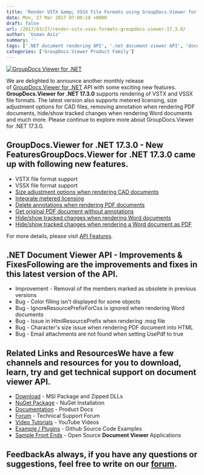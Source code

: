 ```yaml
---
title: 'Render VSTX &amp; VSSX File Formats using GroupDocs.Viewer for .NET 17.3.0'
date: Mon, 27 Mar 2017 07:09:18 +0000
draft: false
url: /2017/03/27/render-vstx-vssx-formats-groupdocs.viewer-17.3.0/
author: 'Usman Aziz'
summary: ''
tags: ['.NET document rendering API', '.net document viewer API', 'document viewer API for .net', 'GroupDocs.Viewer for .NET Releases']
categories: ['GroupDocs.Viewer Product Family']
---
```


[![GroupDocs Viewer for .NET](https://blog.groupdocs.com/wp-content/uploads/sites/4/2016/11/groupdocs-viewer-net.png)](http://groupdocs.com/dot-net/document-viewer-library)

We are delighted to announce another monthly release of [GroupDocs.Viewer for .NET](https://www.groupdocs.com/products/viewer/net) API with some exciting new features. **GroupDocs.Viewer** **for** **.NET 17.3.0** supports rendering of VSTX and VSSX file formats. The latest version also supports metered licensing, size adjustment options for CAD files, removing annotation when rendering PDF documents, hide/show tracked changes when rendering Word documents and much more. Please continue to explore more about GroupDocs.Viewer for .NET 17.3.0.

## GroupDocs.Viewer for .NET 17.3.0 - New FeaturesGroupDocs.Viewer for .NET 17.3.0 came up with following new features.

*   VSTX file format support
*   VSSX file format support
*   [Size adjustment options when rendering CAD documents](https://docs.groupdocs.com/viewer/net)
*   [Integrate metered licensing](https://docs.groupdocs.com/viewer/net)
*   [Delete annotations when rendering PDF documents](https://docs.groupdocs.com/viewer/net)
*   [Get original PDF document without annotations](https://docs.groupdocs.com/viewer/net)
*   [Hide/show tracked changes when rendering Word documents](https://docs.groupdocs.com/viewer/net)
*   [Hide/show tracked changes when rendering a Word document as PDF](https://docs.groupdocs.com/viewer/net)

For more details, please visit [API Features](https://docs.groupdocs.com/display/viewernet/Features+Overview "GroupDocs.Viewer features").

## .NET Document Viewer API - Improvements & FixesFollowing are the improvements and fixes in this latest version of the API.

*   Improvement - Removal of the members marked as obsolete in previous versions
*   Bug - Color filling isn't displayed for some objects
*   Bug - IgnoreResourcePrefixForCss is ignored when rendering Word documents
*   Bug - Issue in HtmlResourcePrefix when rendering .msg file
*   Bug - Character's size issue when rendering PDF document into HTML
*   Bug - Email attachments are not found when setting UsePdf to true

## Related Links and ResourcesWe have a few channels and resources for you to download, learn, try and get technical support on **document viewer API**.

*   [Download](http://downloads.groupdocs.com/viewer/net "Download API") - MSI Package and Zipped DLLs
*   [NuGet Package](https://www.nuget.org/packages/groupdocs-viewer-dotnet/ "Install from NuGet Package") - NuGet Installation
*   [Documentation](https://docs.groupdocs.com/viewer/net "Document Viewer API Documentation ") - Product Docs
*   [Forum](http://groupdocs.com/Community/forums/groupdocs.viewer-product-family/4/showforum.aspx "Technical Support Forum") - Technical Support Forum
*   [Video Tutorials](https://www.youtube.com/channel/UCgO8dwgI5KAsQCVegviVXYA/playlists "GroupDocs.Viewer video tutorials") - YouTube Videos
*   [Example / Plugins](https://github.com/groupdocsviewer/GroupDocs_Viewer_NET "download example project and front ends") - Github Source Code Examples
*   [Sample Front Ends](https://github.com/groupdocs-viewer/ "Open Source Document Viewer Applications") - Open Source **Document Viewer** Applications

## FeedbackAs always, if you have any questions or suggestions, feel free to write on our [forum](http://groupdocs.com/Community/forums/groupdocs.viewer-product-family/4/showforum.aspx "Technical Support Forum").





